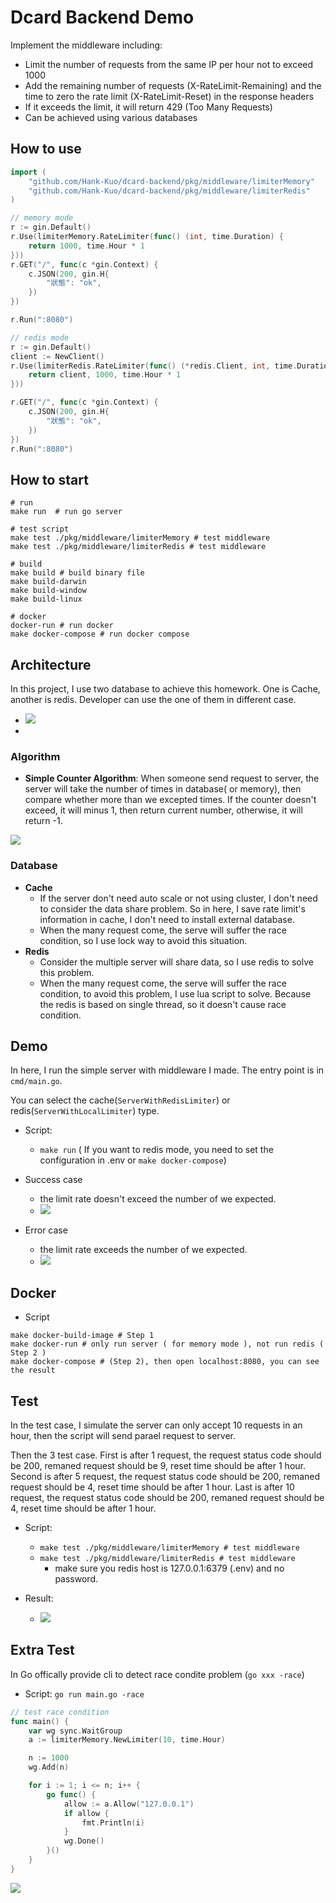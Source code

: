 
# Dcard Backend Demo
Implement the middleware including:
- Limit the number of requests from the same IP per hour not to exceed 1000
- Add the remaining number of requests (X-RateLimit-Remaining) and the time to zero the rate limit (X-RateLimit-Reset) in the response headers
- If it exceeds the limit, it will return 429 (Too Many Requests)
- Can be achieved using various databases

## How to use 
```go
import (
	"github.com/Hank-Kuo/dcard-backend/pkg/middleware/limiterMemory"
	"github.com/Hank-Kuo/dcard-backend/pkg/middleware/limiterRedis"
)

// memory mode
r := gin.Default()
r.Use(limiterMemory.RateLimiter(func() (int, time.Duration) {
    return 1000, time.Hour * 1
}))
r.GET("/", func(c *gin.Context) {
    c.JSON(200, gin.H{
        "狀態": "ok",
    })
})

r.Run(":8080")

// redis mode
r := gin.Default()
client := NewClient()
r.Use(limiterRedis.RateLimiter(func() (*redis.Client, int, time.Duration) {
    return client, 1000, time.Hour * 1
}))

r.GET("/", func(c *gin.Context) {
    c.JSON(200, gin.H{
        "狀態": "ok",
    })
})
r.Run(":8080")

```

## How to start 
```script
# run 
make run  # run go server 

# test script
make test ./pkg/middleware/limiterMemory # test middleware
make test ./pkg/middleware/limiterRedis # test middleware

# build
make build # build binary file 
make build-darwin
make build-window
make build-linux

# docker 
docker-run # run docker 
make docker-compose # run docker compose 
```

## Architecture 
In this project, I use two database to achieve this homework. One is Cache, another is redis. Developer can use the one of them in different case. 
- ![](https://i.imgur.com/bmOIZaD.png)
- 
### Algorithm 
- **Simple Counter Algorithm**: When someone send request to server, the server will take the number of times in database( or memory), then compare whether more than we excepted times. If the counter doesn't exceed, it will minus 1, then return current number, otherwise, it will return -1. 

![](https://i.imgur.com/551jdNt.png)



### Database 
- **Cache**
    - If the server don't need auto scale or not using cluster, I don't need to consider the data share problem. So in here, I save rate limit's information in cache, I don't need to install external database.
    - When the many request come, the serve will suffer the race condition, so I use lock way to avoid this situation. 
- **Redis**
    -  Consider the multiple server will share data, so I use redis to solve this problem. 
    -  When the many request come, the serve will suffer the race condition, to avoid this problem, I use lua script to solve. Because the redis is based on single thread, so it doesn't cause race condition.

## Demo
In here, I run the simple server with middleware I made. The entry point is in ```cmd/main.go```.

You can select the cache(```ServerWithRedisLimiter```) or redis(```ServerWithLocalLimiter```) type. 

- Script: 
    - ```make run``` ( If you want to redis mode, you need to set the configuration in .env or ```make docker-compose```) 

- Success case
    - the limit rate doesn't exceed the number of we expected.
    - ![](https://i.imgur.com/KptdBq1.png)
- Error case 
    - the limit rate exceeds the number of we expected.
    - ![](https://i.imgur.com/4jV1g6i.png)

## Docker
- Script
```
make docker-build-image # Step 1 
make docker-run # only run server ( for memory mode ), not run redis ( Step 2 )
make docker-compose # (Step 2), then open localhost:8080, you can see the result
```  

## Test
In the test case, I simulate the server can only accept 10 requests in an hour, then the script will send parael request to server. 

Then the 3 test case. First is after 1 request, the request status code should be 200, remaned request should be 9, reset time should be after 1 hour. Second is after 5 request, the request status code should be 200, remaned request should be 4, reset time should be after 1 hour. Last is after 10 request, the request status code should be 200, remaned request should be 4, reset time should be after 1 hour. 

- Script: 
    - ```make test ./pkg/middleware/limiterMemory # test middleware```
    - ```make test ./pkg/middleware/limiterRedis # test middleware```
        - make sure you redis host is 127.0.0.1:6379 (.env) and no password.     

- Result:
    - ![](https://i.imgur.com/Yxpe5WM.png)

## Extra Test
In Go offically provide cli to detect race condite problem (```go xxx -race```) 

- Script: ```go run main.go -race```

```go
// test race condition
func main() {
    var wg sync.WaitGroup
    a := limiterMemory.NewLimiter(10, time.Hour)

    n := 1000
    wg.Add(n)

    for i := 1; i <= n; i++ {
        go func() {
            allow := a.Allow("127.0.0.1")
            if allow {
                fmt.Println(i)
            }
            wg.Done()
        }()
    }
}
```
![](https://i.imgur.com/shkotz8.png)